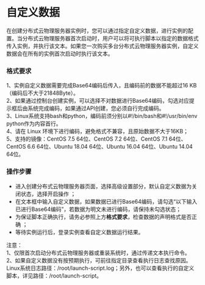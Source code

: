 # 自定义数据

在创建分布式云物理服务器实例时，您可以通过指定自定义数据，进行实例的配置。当分布式云物理服务器首次启动时，用户可以将可执行脚本以指定的数据格式传入实例，并执行该文本。如果您一次购买多台分布式云物理服务器实例，自定义数据会在所有的实例首次启动时执行该文本。

### 格式要求

1、实例自定义数据需要完成Base64编码后传入，且编码前的数据不能超过16 KB（编码后不大于21848Byte）。<br/>
2、如果通过控制台创建实例，可以选择不对数据进行Base64编码，勾选对应提示框后由系统完成编码，如果通过API创建，您必须自行完成编码。<br/>
3、Linux系统支持bash和python，编码前须分别以#!/bin/bash和#!/usr/bin/env python作为内容首行。<br/>
4、请在 Linux 环境下进行编码，避免格式不兼容，且原始数据不大于16KB；<br/>
5、支持的镜像：CentOS 7.5 64位、CentOS 7.2 64位、CentOS 7.1 64位、CentOS 6.6 64位、Ubuntu 18.04 64位、Ubuntu 16.04 64位、Ubuntu 14.04 64位。<br/>

### 操作步骤
- 进入创建分布式云物理服务器页面，选择高级设置部分，默认自定义数据为关闭状态，选择开启操作 ；<br/>
- 在文本框中输入自定义数据，如果数据已进行Base64编码，请勾选“以下输入已进行Base64编码”，若数据为明文未进行编码，请保持未勾选状态；<br/>
- 为保证脚本正确执行，请务必参照上方**格式要求**，检查数据的声明格式是否正确 ；<br/>
- 等待实例运行后，登录实例查看自定义数据运行结果。<br/>

注意：<br/>
1、仅限首次启动分布式云物理服务器或重装系统时，通过传递文本执行命令。<br/>
2、如果自定义数据没有按预期执行，可前往指定目录查看执行日志查找原因。Linux系统日志路径：/root/launch-script.log；另外，也可以查看执行的自定义脚本，详见路径：/root/launch-script。
